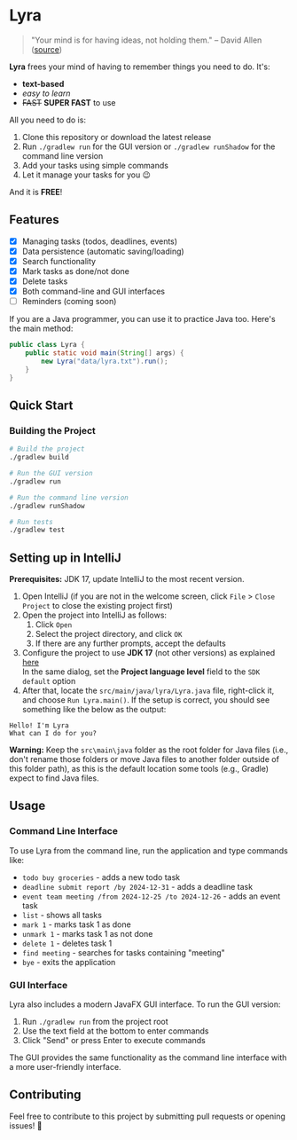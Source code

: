 # Lyra

> "Your mind is for having ideas, not holding them." – David Allen ([source](https://gettingthingsdone.com/))

**Lyra** frees your mind of having to remember things you need to do. It's:

- **text-based**
- *easy to learn*
- ~~FAST~~ **SUPER FAST** to use

All you need to do is:

1. Clone this repository or download the latest release
2. Run `./gradlew run` for the GUI version or `./gradlew runShadow` for the command line version
3. Add your tasks using simple commands
4. Let it manage your tasks for you 😉

And it is **FREE**!

## Features

- [x] Managing tasks (todos, deadlines, events)
- [x] Data persistence (automatic saving/loading)
- [x] Search functionality
- [x] Mark tasks as done/not done
- [x] Delete tasks
- [x] Both command-line and GUI interfaces
- [ ] Reminders (coming soon)

If you are a Java programmer, you can use it to practice Java too. Here's the main method:

```java
public class Lyra {
    public static void main(String[] args) {
        new Lyra("data/lyra.txt").run();
    }
}
```

## Quick Start

### Building the Project
```bash
# Build the project
./gradlew build

# Run the GUI version
./gradlew run

# Run the command line version
./gradlew runShadow

# Run tests
./gradlew test
```

## Setting up in IntelliJ

**Prerequisites:** JDK 17, update IntelliJ to the most recent version.

1. Open IntelliJ (if you are not in the welcome screen, click `File` > `Close Project` to close the existing project first)
2. Open the project into IntelliJ as follows:
   1. Click `Open`
   1. Select the project directory, and click `OK`
   1. If there are any further prompts, accept the defaults
3. Configure the project to use **JDK 17** (not other versions) as explained [here](https://jetbrains.com/help/idea/sdk.html#set-up-jdk)<br>
   In the same dialog, set the **Project language level** field to the `SDK default` option
4. After that, locate the `src/main/java/lyra/Lyra.java` file, right-click it, and choose `Run Lyra.main()`. If the setup is correct, you should see something like the below as the output:

```
Hello! I'm Lyra
What can I do for you?
```

**Warning:** Keep the `src\main\java` folder as the root folder for Java files (i.e., don't rename those folders or move Java files to another folder outside of this folder path), as this is the default location some tools (e.g., Gradle) expect to find Java files.

## Usage

### Command Line Interface
To use Lyra from the command line, run the application and type commands like:

- `todo buy groceries` - adds a new todo task
- `deadline submit report /by 2024-12-31` - adds a deadline task
- `event team meeting /from 2024-12-25 /to 2024-12-26` - adds an event task
- `list` - shows all tasks
- `mark 1` - marks task 1 as done
- `unmark 1` - marks task 1 as not done
- `delete 1` - deletes task 1
- `find meeting` - searches for tasks containing "meeting"
- `bye` - exits the application

### GUI Interface
Lyra also includes a modern JavaFX GUI interface. To run the GUI version:

1. Run `./gradlew run` from the project root
2. Use the text field at the bottom to enter commands
3. Click "Send" or press Enter to execute commands

The GUI provides the same functionality as the command line interface with a more user-friendly interface.

## Contributing

Feel free to contribute to this project by submitting pull requests or opening issues! 🚀
